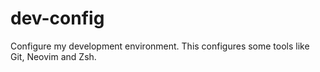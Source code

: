 # dev-config
Configure my development environment. This configures some tools like Git, Neovim and Zsh.
